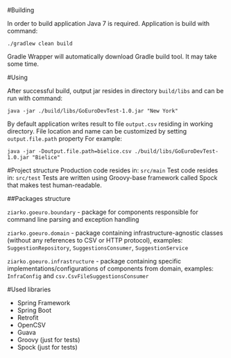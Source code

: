 #Building

In order to build application Java 7 is required.
Application is build with command:

```
./gradlew clean build
```

Gradle Wrapper will automatically download Gradle build tool. It may take some time.

#Using

After successful build, output jar resides in directory `build/libs` and can be run with command:

```
java -jar ./build/libs/GoEuroDevTest-1.0.jar "New York"
```

By default application writes result to file `output.csv` residing in working directory.
File location and name can be customized by setting `output.file.path` property
For example:

``` 
java -jar -Doutput.file.path=bielice.csv ./build/libs/GoEuroDevTest-1.0.jar "Bielice"
```

#Project structure
Production code resides in: `src/main`
Test code resides in: `src/test`
Tests are written using Groovy-base framework called Spock that makes test human-readable.

##Packages structure

`ziarko.goeuro.boundary` - package for components responsible for command line parsing and exception handling

`ziarko.goeuro.domain` - package containing infrastructure-agnostic classes (without any references to CSV or HTTP protocol),
examples: `SuggestionRepository`, `SuggestionsConsumer`, `SuggestionService`

`ziarko.goeuro.infrastructure` - package containing specific implementations/configurations of components from domain,
examples: `InfraConfig` and `csv.CsvFileSuggestionsConsumer`

#Used libraries
* Spring Framework
* Spring Boot
* Retrofit
* OpenCSV
* Guava
* Groovy (just for tests)
* Spock (just for tests)



